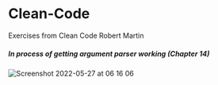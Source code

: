 # Clean-Code
Exercises from Clean Code Robert Martin

##### In process of getting argument parser working (Chapter 14)
![Screenshot 2022-05-27 at 06 16 06](https://user-images.githubusercontent.com/27693622/170634147-e1bd18aa-6bbd-4731-8252-ef5219e7cc79.png)

